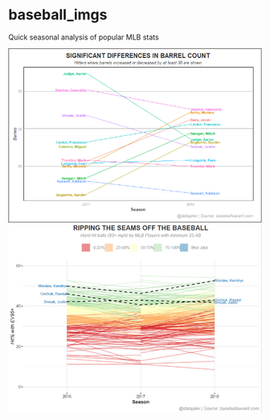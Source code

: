 # baseball_imgs
Quick seasonal analysis of popular MLB stats

![barrel changes](https://github.com/imjakedaniels/baseball_imgs/blob/master/visuals/sign_differences.png?raw=TRUE)
![sign_differences](https://github.com/imjakedaniels/baseball_imgs/blob/master/visuals/ripping_the_seams.PNG?raw=TRUE)
